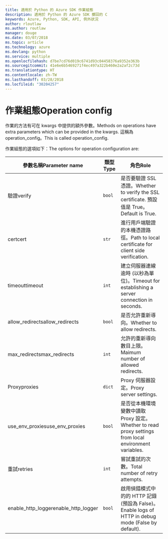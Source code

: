 ```yaml
---
title: 適用於 Python 的 Azure SDK 作業組態
description: 適用於 Python 的 Azure SDK 擲回的 C
keywords: Azure, Python, SDK, API, 例外狀況
author: rloutlaw
ms.author: routlaw
manager: douge
ms.date: 03/07/2018
ms.topic: article
ms.technology: azure
ms.devlang: python
ms.service: multiple
ms.openlocfilehash: d7be7cd76d019c6741d93c04458376a9352e363b
ms.sourcegitcommit: 41e6e6b5469271f4ec497a322b460e2a2af2c73d
ms.translationtype: HT
ms.contentlocale: zh-TW
ms.lasthandoff: 03/28/2018
ms.locfileid: "30204257"
---
```

# <a name="operation-config"></a><span data-ttu-id="74779-104">作業組態</span><span class="sxs-lookup"><span data-stu-id="74779-104">Operation config</span></span> 

<span data-ttu-id="74779-105">作業的方法有可在 kwargs 中提供的額外參數。</span><span class="sxs-lookup"><span data-stu-id="74779-105">Methods on operations have extra parameters which can be provided in the kwargs.</span></span> <span data-ttu-id="74779-106">這稱為 operation_config。</span><span class="sxs-lookup"><span data-stu-id="74779-106">This is called operation_config.</span></span>

<span data-ttu-id="74779-107">作業組態的選項如下：</span><span class="sxs-lookup"><span data-stu-id="74779-107">The options for operation configuration are:</span></span>

|<span data-ttu-id="74779-108">參數名稱</span><span class="sxs-lookup"><span data-stu-id="74779-108">Parameter name</span></span>|<span data-ttu-id="74779-109">類型</span><span class="sxs-lookup"><span data-stu-id="74779-109">Type</span></span>|<span data-ttu-id="74779-110">角色</span><span class="sxs-lookup"><span data-stu-id="74779-110">Role</span></span>|
|----------------------|------|---------------|
| <span data-ttu-id="74779-111">驗證</span><span class="sxs-lookup"><span data-stu-id="74779-111">verify</span></span> |`bool`|<span data-ttu-id="74779-112">是否要驗證 SSL 憑證。</span><span class="sxs-lookup"><span data-stu-id="74779-112">Whether to verify the SSL certificate.</span></span> <span data-ttu-id="74779-113">預設值是 True。</span><span class="sxs-lookup"><span data-stu-id="74779-113">Default is True.</span></span>|
|  <span data-ttu-id="74779-114">cert</span><span class="sxs-lookup"><span data-stu-id="74779-114">cert</span></span> |`str`| <span data-ttu-id="74779-115">進行用戶端驗證的本機憑證路徑。</span><span class="sxs-lookup"><span data-stu-id="74779-115">Path to local certificate for client side verification.</span></span>|
|  <span data-ttu-id="74779-116">timeout</span><span class="sxs-lookup"><span data-stu-id="74779-116">timeout</span></span> |`int`| <span data-ttu-id="74779-117">建立伺服器連線逾時 (以秒為單位)。</span><span class="sxs-lookup"><span data-stu-id="74779-117">Timeout for establishing a server connection in seconds.</span></span>|
|  <span data-ttu-id="74779-118">allow_redirects</span><span class="sxs-lookup"><span data-stu-id="74779-118">allow_redirects</span></span> |`bool` | <span data-ttu-id="74779-119">是否允許重新導向。</span><span class="sxs-lookup"><span data-stu-id="74779-119">Whether to allow redirects.</span></span>|
|  <span data-ttu-id="74779-120">max_redirects</span><span class="sxs-lookup"><span data-stu-id="74779-120">max_redirects</span></span>  |`int`| <span data-ttu-id="74779-121">允許的重新導向數目上限。</span><span class="sxs-lookup"><span data-stu-id="74779-121">Maimum number of allowed redirects.</span></span>|
|  <span data-ttu-id="74779-122">Proxy</span><span class="sxs-lookup"><span data-stu-id="74779-122">proxies</span></span>  |`dict` |<span data-ttu-id="74779-123">Proxy 伺服器設定。</span><span class="sxs-lookup"><span data-stu-id="74779-123">Proxy server settings.</span></span>|
|  <span data-ttu-id="74779-124">use_env_proxies</span><span class="sxs-lookup"><span data-stu-id="74779-124">use_env_proxies</span></span> |`bool` |<span data-ttu-id="74779-125">是否從本機環境變數中讀取 Proxy 設定。</span><span class="sxs-lookup"><span data-stu-id="74779-125">Whether to read proxy settings from local environment variables.</span></span>|
|  <span data-ttu-id="74779-126">重試</span><span class="sxs-lookup"><span data-stu-id="74779-126">retries</span></span>  |`int` | <span data-ttu-id="74779-127">嘗試重試的次數。</span><span class="sxs-lookup"><span data-stu-id="74779-127">Total number of retry attempts.</span></span>|
|  <span data-ttu-id="74779-128">enable_http_logger</span><span class="sxs-lookup"><span data-stu-id="74779-128">enable_http_logger</span></span> | `bool`| <span data-ttu-id="74779-129">啟用偵錯模式中的的 HTTP 記錄 (預設為 False)。</span><span class="sxs-lookup"><span data-stu-id="74779-129">Enable logs of HTTP in debug mode (False by default).</span></span>|
